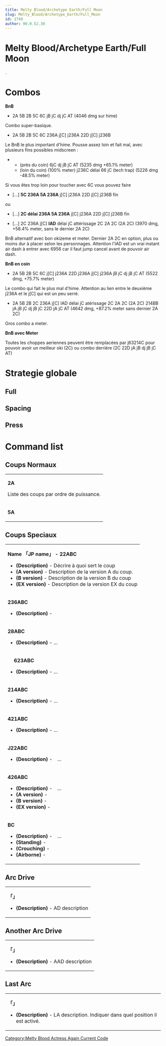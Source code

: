 ```yaml
---
title: Melty Blood/Archetype Earth/Full Moon
slug: Melty_Blood/Archetype_Earth/Full_Moon
id: 1749
author: 90.0.52.30
---
```


# Melty Blood/Archetype Earth/Full Moon

.

# Combos

**BnB**

- 2A 5B 2B 5C 6C jB jC dj jC AT (4046 dmg sur hime)

Combo super-basique.

- 2A 5B 2B 5C 6C 236A j\[C\] j236A 22D j\[C\] j236B

Le BnB le plus important d'hime. Pousse assez loin et fait mal, avec
plusieurs fins possibles midscreen :

- - (près du coin) 6jC dj jB jC AT (5235 dmg +65.1% meter)
  - (loin du coin) (100% meter) j236C délai 66 jC (tech trap) (5226 dmg
    -48.5% meter)

Si vous êtes trop loin pour toucher avec 6C vous pouvez faire

- \[...\] **5C 236A 5A 236A** j\[C\] j236A 22D j\[C\] j236B fin

ou

- \[...\] **2C délai 236A 5A 236A** j\[C\] j236A 22D j\[C\] j236B fin

<!-- -->

- \[...\] 2C 236A j\[C\] **IAD** délai jC attérissage 2C 2A 2C (2A 2C)
  (3970 dmg, +58.4% meter, sans le dernier 2A 2C)

BnB alternatif avec bon okizeme et meter. Dernier 2A 2C en option, plus
ou moins dur à placer selon les personnages. Attention l'IAD est un vrai
instant air dash à entrer avec 6956 car il faut jump cancel avant de
pouvoir air dash.

**BnB en coin**

- 2A 5B 2B 5C 6C j\[C\] j236A 22D j236A j\[C\] j236A jB jC dj jB jC AT
  (5522 dmg, +75.7% meter)

Le combo qui fait le plus mal d'hime. Attention au lien entre le
deuxième j236A et le j\[C\] qui est un peu serré.

- 2A 5B 2B 2C 236A j\[C\] IAD délai jC atérissage 2C 2A 2C (2A 2C) 214BB
  jA jB jC dj jB jC 22D jA jC AT (4642 dmg, +87.2% meter sans dernier 2A
  2C)

Gros combo a meter.

**BnB avec Meter**

Toutes les choppes aeriennes peuvent être remplacées par j63214C pour
pouvoir avoir un meilleur oki (2C) ou combo derrière (2C 22D jA jB dj jB
jC AT)

# Strategie globale

## Full

## Spacing

## Press

# Command list

## Coups Normaux

<table>
<tbody>
<tr class="odd">
<td><p><strong>2A</strong></p>
<p>Liste des coups par ordre de puissance.</p></td>
</tr>
<tr class="even">
<td><p><strong>5A</strong></p></td>
</tr>
</tbody>
</table>

## Coups Speciaux

<table>
<tbody>
<tr class="odd">
<td><p><strong>Name 「JP name」 - 22ABC</strong></p>
<ul>
<li><strong>(Description)</strong> - Décrire à quoi sert le coup</li>
<li><strong>(A version)</strong> - Description de la version A du
coup.</li>
<li><strong>(B version)</strong> - Description de la version B du
coup</li>
<li><strong>(EX version)</strong> - Description de la version EX du
coup</li>
</ul></td>
</tr>
<tr class="even">
<td><p><strong>236ABC</strong></p>
<ul>
<li><strong>(Description)</strong> -</li>
</ul></td>
</tr>
<tr class="odd">
<td><p><strong>28ABC</strong></p>
<ul>
<li><strong>(Description)</strong> - ...</li>
</ul></td>
</tr>
<tr class="even">
<td><p><strong>　 623ABC</strong></p>
<ul>
<li><strong>(Description)</strong> - ...</li>
</ul></td>
</tr>
<tr class="odd">
<td><p><strong>214ABC</strong></p>
<ul>
<li><strong>(Description)</strong> - ...</li>
</ul></td>
</tr>
<tr class="even">
<td><p><strong>421ABC</strong></p>
<ul>
<li><strong>(Description)</strong> - ...</li>
</ul></td>
</tr>
<tr class="odd">
<td><p><strong>J22ABC</strong></p>
<ul>
<li><strong>(Description)</strong> -　...</li>
</ul></td>
</tr>
<tr class="even">
<td><p><strong>426ABC</strong></p>
<ul>
<li><strong>(Description)</strong> -　...</li>
<li><strong>(A version)</strong> -</li>
<li><strong>(B version)</strong> -</li>
<li><strong>(EX version)</strong> -</li>
</ul></td>
</tr>
<tr class="odd">
<td><p><strong>BC</strong></p>
<ul>
<li><strong>(Description)</strong> -　...</li>
<li><strong>(Standing)</strong> -</li>
<li><strong>(Crouching)</strong> -</li>
<li><strong>(Airborne)</strong> -</li>
</ul></td>
</tr>
</tbody>
</table>

## Arc Drive

<table>
<tbody>
<tr class="odd">
<td><p><strong>「」</strong></p>
<ul>
<li><strong>(Description)</strong> - AD description</li>
</ul></td>
</tr>
</tbody>
</table>

## Another Arc Drive

<table>
<tbody>
<tr class="odd">
<td><p><strong>「」</strong></p>
<ul>
<li><strong>(Description)</strong> - AAD description</li>
</ul></td>
</tr>
</tbody>
</table>

## Last Arc

<table>
<tbody>
<tr class="odd">
<td><p><strong>「」</strong></p>
<ul>
<li><strong>(Description)</strong> - LA description. Indiquer dans quel
position il est activé.</li>
</ul></td>
</tr>
</tbody>
</table>

[Category:Melty Blood Actress Again Current
Code](Category:Melty_Blood_Actress_Again_Current_Code "wikilink")
